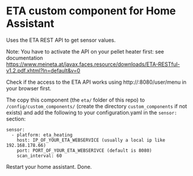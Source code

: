 # ETA custom component for Home Assistant

Uses the ETA REST API to get sensor values.

Note: You have to activate the API on your pellet heater first: see documentation https://www.meineta.at/javax.faces.resource/downloads/ETA-RESTful-v1.2.pdf.xhtml?ln=default&v=0
       
Check if the access to the ETA API works using http://<YOUR-ETA-IP>:8080/user/menu in your browser first.
 
The copy this component (the `eta/` folder of this repo) to `/config/custom_components/` (create the directory `custom_components` if not exists) and add the following to your configuration.yaml in the `sensor:` section:
```
sensor:
  - platform: eta_heating
    host: IP_OF_YOUR_ETA_WEBSERVICE (usually a local ip like 192.168.178.66)
    port: PORT_OF_YOUR_ETA_WEBSERIVCE (default is 8080)
    scan_interval: 60
```

Restart your home assistant. Done.
